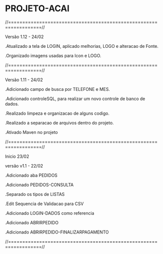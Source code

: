 <h1>PROJETO-ACAI</h1>
//==================================================================//

Versão 1.12 - 24/02 

.Atualizado a tela de LOGIN, aplicado melhorias, LOGO e alteracao de Fonte.

.Organizado imagens usadas para Icon e LOGO.

//==================================================================//

Versão 1.11 - 24/02 

.Adicionado campo de busca por TELEFONE e MES.

.Adicionado controleSQL, para realizar um novo controle de banco de
dados.

.Realizado limpeza e organizacao de alguns codigo.

.Realizado a separacao de arquivos dentro do projeto.

.Ativado Maven no projeto

//==================================================================//

Inicio 23/02

versão v1.1 - 22/02

.Adicionado aba PEDIDOS

.Adicionado PEDIDOS-CONSULTA

.Separado os tipos de LISTAS

.Edit Sequencia de Validacao para CSV

.Adicionado LOGIN-DADOS como referencia

.Adicionado ABRIRPEDIDO

.Adicionado ABRIRPEDIDO-FINALIZARPAGAMENTO

//==================================================================//
